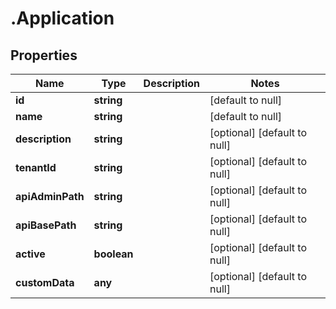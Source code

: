 # .Application

## Properties
Name | Type | Description | Notes
------------ | ------------- | ------------- | -------------
**id** | **string** |  | [default to null]
**name** | **string** |  | [default to null]
**description** | **string** |  | [optional] [default to null]
**tenantId** | **string** |  | [optional] [default to null]
**apiAdminPath** | **string** |  | [optional] [default to null]
**apiBasePath** | **string** |  | [optional] [default to null]
**active** | **boolean** |  | [optional] [default to null]
**customData** | **any** |  | [optional] [default to null]


